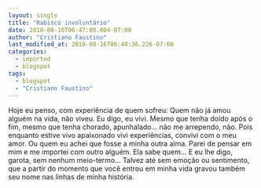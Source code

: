 ```yaml
---
layout: single
title: "Rabisco involuntário"
date: 2010-08-16T06:47:00.004-07:00
author: "Cristiano Faustino"
last_modified_at: 2010-08-16T06:48:36.226-07:00
categories:
  - imported
  - blogspot
tags:
  - blogspot
  - "Cristiano Faustino"
---
```


Hoje eu penso, com experiência de quem sofreu:
Quem não já amou alguém na vida, não viveu.
Eu digo, eu vivi.
Mesmo que tenha doído após o fim,
mesmo que tenha chorado, apunhalado...
não me arrependo, não.
Pois enquanto estive vivo apaixonado
vivi experiências, convivi com o meu amor.
Ou quem eu achei que fosse a minha outra alma.
Parei de pensar em mim e me importei com outro alguém.
Ela sabe quem...
E eu lhe digo, garota, sem nenhum meio-termo...
Talvez até sem emoção ou sentimento,
que a partir do momento que você entrou em minha vida
gravou também seu nome nas linhas de minha história.
